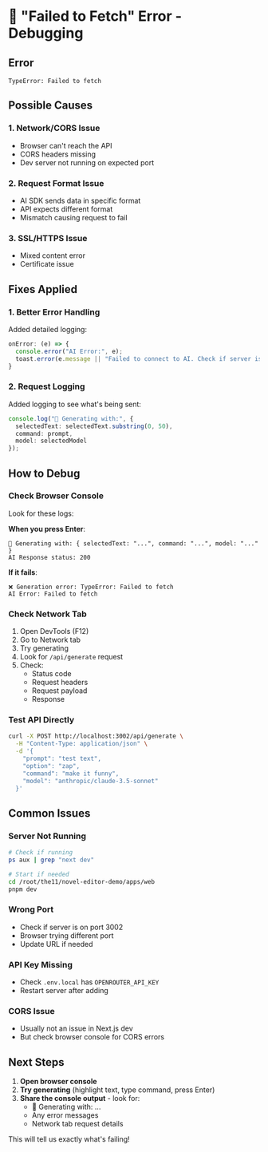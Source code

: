 # 🔧 "Failed to Fetch" Error - Debugging

## Error
```
TypeError: Failed to fetch
```

## Possible Causes

### 1. Network/CORS Issue
- Browser can't reach the API
- CORS headers missing
- Dev server not running on expected port

### 2. Request Format Issue  
- AI SDK sends data in specific format
- API expects different format
- Mismatch causing request to fail

### 3. SSL/HTTPS Issue
- Mixed content error
- Certificate issue

## Fixes Applied

### 1. Better Error Handling
Added detailed logging:
```typescript
onError: (e) => {
  console.error("AI Error:", e);
  toast.error(e.message || "Failed to connect to AI. Check if server is running.");
}
```

### 2. Request Logging
Added logging to see what's being sent:
```typescript
console.log("🚀 Generating with:", { 
  selectedText: selectedText.substring(0, 50), 
  command: prompt,
  model: selectedModel 
});
```

## How to Debug

### Check Browser Console

Look for these logs:

**When you press Enter**:
```
🚀 Generating with: { selectedText: "...", command: "...", model: "..." }
AI Response status: 200
```

**If it fails**:
```
❌ Generation error: TypeError: Failed to fetch
AI Error: Failed to fetch
```

### Check Network Tab

1. Open DevTools (F12)
2. Go to Network tab
3. Try generating
4. Look for `/api/generate` request
5. Check:
   - Status code
   - Request headers
   - Request payload
   - Response

### Test API Directly

```bash
curl -X POST http://localhost:3002/api/generate \
  -H "Content-Type: application/json" \
  -d '{
    "prompt": "test text",
    "option": "zap",
    "command": "make it funny",
    "model": "anthropic/claude-3.5-sonnet"
  }'
```

## Common Issues

### Server Not Running
```bash
# Check if running
ps aux | grep "next dev"

# Start if needed
cd /root/the11/novel-editor-demo/apps/web
pnpm dev
```

### Wrong Port
- Check if server is on port 3002
- Browser trying different port
- Update URL if needed

### API Key Missing
- Check `.env.local` has `OPENROUTER_API_KEY`
- Restart server after adding

### CORS Issue
- Usually not an issue in Next.js dev
- But check browser console for CORS errors

## Next Steps

1. **Open browser console**
2. **Try generating** (highlight text, type command, press Enter)
3. **Share the console output** - look for:
   - 🚀 Generating with: ...
   - Any error messages
   - Network tab request details

This will tell us exactly what's failing!
